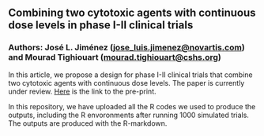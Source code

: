## Combining two cytotoxic agents with continuous dose levels in phase I-II clinical trials
### Authors: José L. Jiménez (jose_luis.jimenez@novartis.com) and Mourad Tighiouart (mourad.tighiouart@cshs.org)

In this article, we propose a design for phase I-II clinical trials that combine two cytotoxic agents with continuous dose levels. The paper is currently under review. [Here](https://arxiv.org/pdf/2109.14231.pdf) is the link to the pre-print. 

In this repository, we have uploaded all the R codes we used to produce the outputs, including the R envoronments after running 1000 simulated trials. The outputs are produced with the R-markdown.
